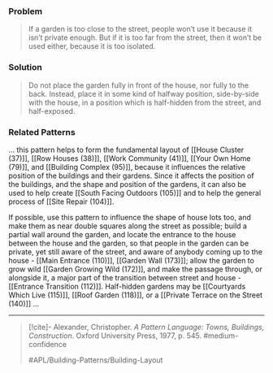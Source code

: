 ### Problem
>If a garden is too close to the street, people won’t use it because it isn’t private enough. But if it is too far from the street, then it won’t be used either, because it is too isolated.

### Solution
>Do not place the garden fully in front of the house, nor fully to the back. Instead, place it in some kind of halfway position, side-by-side with the house, in a position which is half-hidden from the street, and half-exposed.

### Related Patterns
... this pattern helps to form the fundamental layout of [[House Cluster (37)]], [[Row Houses (38)]], [[Work Community (41)]], [[Your Own Home (79)]], and [[Building Complex (95)]], because it influences the relative position of the buildings and their gardens. Since it affects the position of the buildings, and the shape and position of the gardens, it can also be used to help create [[South Facing Outdoors (105)]] and to help the general process of [[Site Repair (104)]].

 If possible, use this pattern to influence the shape of house lots too, and make them as near double squares along the street as possible; build a partial wall around the garden, and locate the entrance to the house between the house and the garden, so that people in the garden can be private, yet still aware of the street, and aware of anybody coming up to the house - [[Main Entrance (110)]], [[Garden Wall (173)]]; allow the garden to grow wild [[Garden Growing Wild (172)]], and make the passage through, or alongside it, a major part of the transition between street and house - [[Entrance Transition (112)]]. Half-hidden gardens may be [[Courtyards Which Live (115)]], [[Roof Garden (118)]], or a [[Private Terrace on the Street (140)]] ...

---

> [!cite]- Alexander, Christopher. _A Pattern Language: Towns, Buildings, Construction_. Oxford University Press, 1977, p. 545.
> #medium-confidence
>
> #APL/Building-Patterns/Building-Layout
